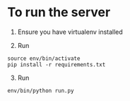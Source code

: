 # To run the server

1. Ensure you have virtualenv installed

2. Run

```shell
source env/bin/activate
pip install -r requirements.txt
```

3. Run

```shell
env/bin/python run.py
```
